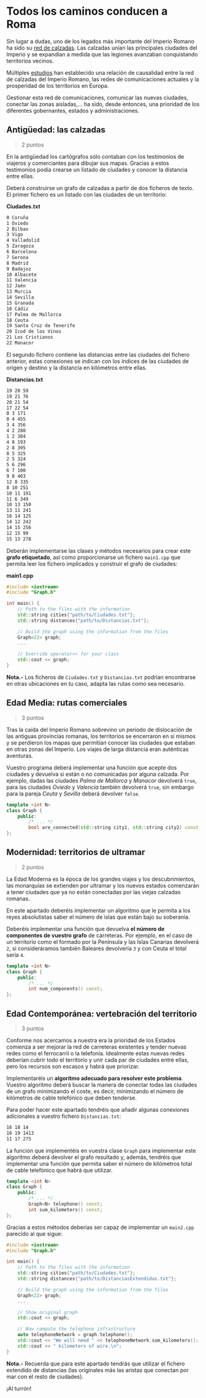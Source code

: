 
Todos los caminos conducen a Roma
=================================

Sin lugar a dudas, uno de los legados más importante del Imperio Romano
ha sido su [red de calzadas](https://www.rtve.es/television/20210128/ingenieria-romana-vuelve-2-nuevos-capitulos/2069341.shtml).
Las calzadas unían las principales ciudades
del Imperio y se expandían a medida que las legiones avanzaban conquistando
territorios vecinos. 

Múltiples [estudios](https://web.econ.ku.dk/pabloselaya/papers/RomanRoads.pdf)
han establecido una relación de causalidad entre la red
de calzadas del Imperio Romano, las redes de comunicaciones actuales y la
prosperidad de los territorios en Europa.

Gestionar esta red de comunicaciones, comunicar las nuevas ciudades, conectar
las zonas aisladas,... ha sido, desde entonces, una prioridad de los 
diferentes gobernantes, estados y administraciones.


Antigüedad: las calzadas
------------------------

> 2 puntos

En la antigüedad los cartógrafos sólo contaban con los testimonios de viajeros y
comerciantes para dibujar sus mapas. Gracias a estos testimonios podía crearse
un listado de ciudades y conocer la distancia entre ellas.

Deberá construirse un grafo de calzadas a partir de dos ficheros de texto. El
primer fichero es un listado con las ciudades de un territorio:

**Ciudades.txt**
```txt
0 Coruña
1 Oviedo
2 Bilbao
3 Vigo
4 Valladolid
5 Zaragoza
6 Barcelona
7 Gerona
8 Madrid
9 Badajoz
10 Albacete
11 Valencia
12 Jaén
13 Murcia
14 Sevilla
15 Granada
16 Cádiz
17 Palma de Mallorca
18 Ceuta
19 Santa Cruz de Tenerife
20 Icod de los Vinos
21 Los Cristianos
22 Manacor
```

El segundo fichero contiene las distancias entre las ciudades del fichero anterior,
estas conexiones se indican con los índices de las ciudades de origen y destino y
la distancia en kilómetros entre ellas. 

**Distancias.txt**
```txt
19 20 59
19 21 76
20 21 54
17 22 54
0 3 171
0 4 455
3 4 356
4 2 280
1 2 304
4 8 193
2 8 395
8 5 325
2 5 324
5 6 296
6 7 100
9 8 403
12 8 335
8 10 251
10 11 191
11 6 349
10 13 150
13 11 241
16 14 125
14 12 242
14 15 256
12 15 99
15 13 278
```

Deberán implementarse las clases y métodos necesarios para crear este **grafo etiquetado**,
así como proporcionarse un fichero `main1.cpp` que permita leer los fichero implicados y
construir el grafo de ciudades:

**main1.cpp**
```cpp
#include <iostream>
#include "Graph.h"

int main() {
    // Path to the files with the information
    std::string cities{"path/to/Ciudades.txt"};
    std::string distances{"path/to/Distancias.txt"};

    // Build the graph using the information from the files
    Graph<22> graph;
    ...

    // Override operator<< for your class
    std::cout << graph;
}
```

**Nota.-** Los ficheros de `Ciudades.txt` y `Distancias.txt` podrían encontrarse
en otras ubicaciones en tu caso, adapta las rutas como sea necesario.


Edad Media: rutas comerciales
-----------------------------

> 3 puntos

Tras la caída del Imperio Romano sobrevino un período de dislocación de las
antiguas provincias romanas, los territorios se encerraron en si mismos y se 
perdieron los mapas que permitían conocer las ciudades que estaban en otras
zonas del Imperio. Los viajes de larga distancia eran auténticas aventuras. 

Vuestro programa deberá implementar una función que acepte dos ciudades y
devuelva si están o no comunicadas por alguna calzada. Por ejemplo, dadas las ciudades
_Palma de Mallorca_ y _Manacor_ devolverá `true`, para las ciudades _Oviedo_ y _Valencia_
también devolverá `true`, sin embargo para la pareja _Ceuta_ y _Sevilla_
deberá devolver `false`.

```cpp
template <int N>
class Graph {
    public:
        /* ... */
        bool are_connected(std::string city1, std::string city2) const;
};
```


Modernidad: territorios de ultramar
-----------------------------------

> 2 puntos

La Edad Moderna es la época de los grandes viajes y los descubrimientos, las
monarquías se extienden por ultramar y los nuevos estados comenzarán a tener
ciudades que ya no están conectadas por las viejas calzadas romanas.

En este apartado deberéis implementar un algoritmo que le permita a los reyes
absolutistas saber el número de islas que están bajo su soberanía. 

Deberéis implementar una función que devuelva **el número de componentes de
vuestro grafo** de carreteras. Por ejemplo, en el caso de un territorio como el
formado por la Península y las Islas Canarias devolverá `2`, si consideráramos
también Baleares devolvería `3` y con Ceuta el total sería `4`. 

```cpp
template <int N>
class Graph {
    public:
        /* ... */
        int num_components() const;
};
```

Edad Contemporánea: vertebración del territorio
-----------------------------------------------

> 3 puntos

Conforme nos acercamos a nuestra era la prioridad de los Estados comienza a ser
mejorar la red de carreteras existentes y tender nuevas redes como el ferrocarril
o la telefonía. Idealmente estas nuevas redes deberían cubrir todo el territorio
y unir cada par de ciudades entre ellas, pero los recursos son escasos y habrá que
priorizar.

Implementaréis un **algoritmo adecuado para resolver este problema**. Vuestro algoritmo
deberá buscar la manera de conectar todas las ciudades de un grafo minimizando el
coste, es decir, minimizando el número de kilómetros de cable telefónico que
deben tenderse.

Para poder hacer este apartado tendréis que añadir algunas conexiones adicionales a
vuestro fichero `Distancias.txt`:

```txt
16 18 14
16 19 1413
11 17 275 
```

La función que implementéis en vuestra clase `Graph` para implementar este algoritmo
deberá devolver el grafo resultado y, además, tendréis que implementar una función que
permita saber el número de kilómetros total de cable telefónico que habrá que
utilizar.

```cpp
template <int N>
class Graph {
    public:
        /* ... */
        Graph<N> telephone() const;
        int sum_kilometers() const;
};
```

Gracias a estos métodos deberías ser capaz de implementar un `main2.cpp` parecido
al que sigue:

```cpp
#include <iostream>
#include "Graph.h"

int main() {
    // Path to the files with the information
    std::string cities{"path/to/Ciudades.txt"};
    std::string distances{"path/to/DistanciasExtendidas.txt"};

    // Build the graph using the information from the files
    Graph<22> graph;
    ...

    // Show original graph
    std::cout << graph;

    // Now compute the telephone infrastructure
    auto telephoneNetwork = graph.telephone();
    std::cout << "We will need " << telephoneNetwork.sum_kilometers();
    std::cout << " kilometers of wire.\n";
}
```

**Nota.-** Recuerda que para este apartado tendrás que utilizar el fichero extendido 
de distancias (las originales más las aristas que conectan por mar con el resto 
de ciudades).

¡Al turrón!
